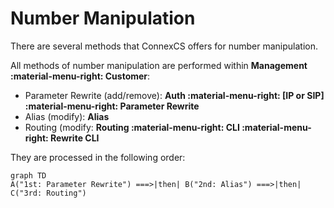 # Number Manipulation

There are several methods that ConnexCS offers for number manipulation. 

All methods of number manipulation are performed within **Management :material-menu-right: Customer**:

+ Parameter Rewrite (add/remove): **Auth :material-menu-right: [IP or SIP] :material-menu-right: Parameter Rewrite**
+ Alias (modify): **Alias**
+ Routing (modify: **Routing :material-menu-right: CLI :material-menu-right: Rewrite CLI**


They are processed in the following order:
```mermaid
graph TD
A("1st: Parameter Rewrite") ===>|then| B("2nd: Alias") ===>|then| C("3rd: Routing")
```
